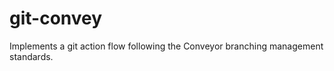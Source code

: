 git-convey
==========

Implements a git action flow following the Conveyor branching management standards.
